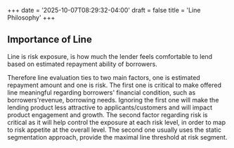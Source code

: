 +++
date = '2025-10-07T08:29:32-04:00'
draft = false
title = 'Line Philosophy'
+++
## Importance of Line

Line is risk exposure, is how much the lender feels comfortable to lend based on estimated repayment ability of borrowers. 

<!--more-->

Therefore line evaluation ties to two main factors, one is estimated repayment amount and one is risk. The first one is critical to make offered line meaningful regarding borrowers' financial condition, such as borrowers'revenue, borrowing needs. Ignoring the first one will make the lending product less attractive to applicants/customers and will impact product engagement and growth. The second factor regarding risk is critical as it will help control the exposure at each risk level, in order to map to risk appetite at the overall level. The second one usually uses the static segmentation approach, provide the maximal line threshold at risk segment. 